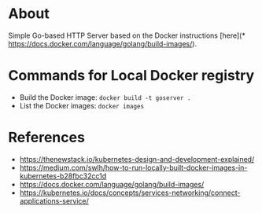 # About
Simple Go-based HTTP Server based on the Docker instructions [here](* https://docs.docker.com/language/golang/build-images/).

# Commands for Local Docker registry
* Build the Docker image: `docker build -t goserver .`
* List the Docker images: `docker images`


# References
* https://thenewstack.io/kubernetes-design-and-development-explained/ 
* https://medium.com/swlh/how-to-run-locally-built-docker-images-in-kubernetes-b28fbc32cc1d 
* https://docs.docker.com/language/golang/build-images/ 
* https://kubernetes.io/docs/concepts/services-networking/connect-applications-service/ 